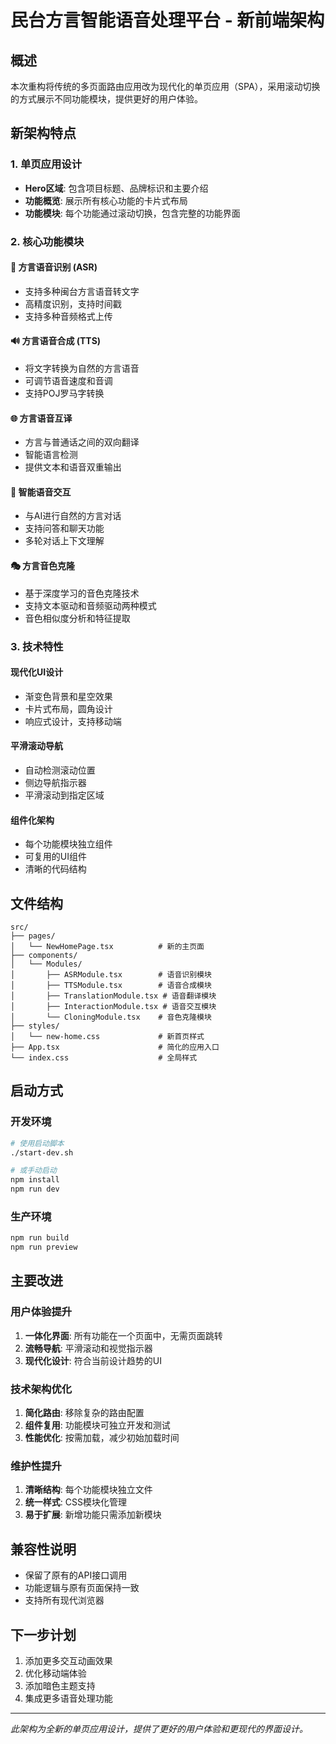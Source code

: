 # 民台方言智能语音处理平台 - 新前端架构

## 概述

本次重构将传统的多页面路由应用改为现代化的单页应用（SPA），采用滚动切换的方式展示不同功能模块，提供更好的用户体验。

## 新架构特点

### 1. 单页应用设计
- **Hero区域**: 包含项目标题、品牌标识和主要介绍
- **功能概览**: 展示所有核心功能的卡片式布局
- **功能模块**: 每个功能通过滚动切换，包含完整的功能界面

### 2. 核心功能模块

#### 🎤 方言语音识别 (ASR)
- 支持多种闽台方言语音转文字
- 高精度识别，支持时间戳
- 支持多种音频格式上传

#### 🔊 方言语音合成 (TTS)
- 将文字转换为自然的方言语音
- 可调节语音速度和音调
- 支持POJ罗马字转换

#### 🌐 方言语音互译
- 方言与普通话之间的双向翻译
- 智能语言检测
- 提供文本和语音双重输出

#### 💬 智能语音交互
- 与AI进行自然的方言对话
- 支持问答和聊天功能
- 多轮对话上下文理解

#### 🎭 方言音色克隆
- 基于深度学习的音色克隆技术
- 支持文本驱动和音频驱动两种模式
- 音色相似度分析和特征提取

### 3. 技术特性

#### 现代化UI设计
- 渐变色背景和星空效果
- 卡片式布局，圆角设计
- 响应式设计，支持移动端

#### 平滑滚动导航
- 自动检测滚动位置
- 侧边导航指示器
- 平滑滚动到指定区域

#### 组件化架构
- 每个功能模块独立组件
- 可复用的UI组件
- 清晰的代码结构

## 文件结构

```
src/
├── pages/
│   └── NewHomePage.tsx          # 新的主页面
├── components/
│   └── Modules/
│       ├── ASRModule.tsx        # 语音识别模块
│       ├── TTSModule.tsx        # 语音合成模块
│       ├── TranslationModule.tsx # 语音翻译模块
│       ├── InteractionModule.tsx # 语音交互模块
│       └── CloningModule.tsx    # 音色克隆模块
├── styles/
│   └── new-home.css             # 新首页样式
├── App.tsx                      # 简化的应用入口
└── index.css                    # 全局样式
```

## 启动方式

### 开发环境
```bash
# 使用启动脚本
./start-dev.sh

# 或手动启动
npm install
npm run dev
```

### 生产环境
```bash
npm run build
npm run preview
```

## 主要改进

### 用户体验提升
1. **一体化界面**: 所有功能在一个页面中，无需页面跳转
2. **流畅导航**: 平滑滚动和视觉指示器
3. **现代化设计**: 符合当前设计趋势的UI

### 技术架构优化
1. **简化路由**: 移除复杂的路由配置
2. **组件复用**: 功能模块可独立开发和测试
3. **性能优化**: 按需加载，减少初始加载时间

### 维护性提升
1. **清晰结构**: 每个功能模块独立文件
2. **统一样式**: CSS模块化管理
3. **易于扩展**: 新增功能只需添加新模块

## 兼容性说明

- 保留了原有的API接口调用
- 功能逻辑与原有页面保持一致
- 支持所有现代浏览器

## 下一步计划

1. 添加更多交互动画效果
2. 优化移动端体验
3. 添加暗色主题支持
4. 集成更多语音处理功能

---

*此架构为全新的单页应用设计，提供了更好的用户体验和更现代的界面设计。*
